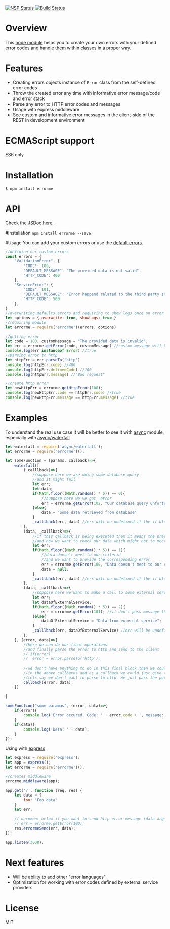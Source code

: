 [![NSP Status](https://nodesecurity.io/orgs/app/projects/34075a50-2c38-4a96-9b08-c70210b2abec/badge)](https://nodesecurity.io/orgs/app/projects/34075a50-2c38-4a96-9b08-c70210b2abec)
[![Build Status](https://travis-ci.org/kmanaseryan/error-manager.svg?branch=master)](https://travis-ci.org/kmanaseryan/error-manager)
# Overview
This [node module](https://www.npmjs.com/package/errorme) helps you to  create your own errors with your defined error codes and handle them within classes in a proper way.
# Features
* Creating errors objects instance of `Error` class from the self-defined error codes
* Throw the created error any time with informative error message/code and error stack
* Parse any error to HTTP error codes and messages
* Usage with express middleware 
* See custom and informative error messages in the client-side of the REST in development environment

# ECMAScript support
ES6 only

# Installation
`$ npm install errorme`

# API
Check the JSDoc [here](https://kmanaseryan.github.io/).

#Installation
`npm install errorme --save`

#Usage
You can add your custom errors or use the [default errors](https://github.com/kmanaseryan/error-manager/blob/master/lib/constants/default.json).
```javascript
//defining our custom errors
const errors = {
	"ValidationError": {
		"CODE": 100,
		"DEFAULT_MESSAGE": "The provided data is not valid",
		"HTTP_CODE": 400
	},
	"ServiceError": {
		"CODE": 101,
		"DEFAULT_MESSAGE": "Error happend related to the third party service",
		"HTTP_CODE": 500
	},
}
//overwriting defaults errors and requiring to show logs once an error created
let options = { overwrite: true, showLogs: true }
//requiring module
let errorme = require('errorme')(errors, options)

//getting error
let code = 100, customMessage = "The provided data is invalid"; 
let err = errorme.getError(code, customMessage) //custom message will be visible if process.env.DEV=true
console.log(err instanceof Error) //true
//parsing error to http
let httpErr = err.parseTo('http')
console.log(httpErr.code) //400
console.log(httpErr.definedCode) //100
console.log(httpErr.message) //"Bad request"

//create http error
let newHttpErr = errorme.getHttpError(100);
console.log(newHttpErr.code == httpErr.code) //true
console.log(newHttpErr.message == httpErr.message) //true

```

# Examples
To understand the real use case it will be better to see it with [async](https://www.npmjs.com/package/async) module, especially with [async/waterfall](http://caolan.github.io/async/docs.html#waterfall)

```javascript
let waterfall = require('async/waterfall');
let errorme = require('errorme')();

let someFunction = (params, callback)=>{
	waterfall([
		(_calllback)=>{
			//suppose here we are doing some database query
			//and it might fail
			let err;
			let data;
			if(Math.floor((Math.random() * 5)) == 0){
				//suppose here we've got  error
				err = errorme.getError(102, "Our database query unfortunately failed")
			}else{
				data = "Some data retrieved from database"
			} 
			_calllback(err, data) //err will be undefined if the if block is not executed
		},
		(data, _calllback)=>{
			//if this callback is being executed then it means the previous is not failed
			//and now we want to check our data which might not to meet to our criteria 
			let err;
			if(Math.floor((Math.random() * 5)) == 1){
				//data doesn't meet to our criteria
				//and we want to provide the corresponding error
				err = errorme.getError(100, "Data doesn't meet to our criteria")
				data = null;
			} 
			_calllback(err, data) //err will be undefined if the if block is not executed
		},
		(data, _calllback)=>{
			//soppose here we want to make a call to some external service which also can be failed
			let err;
			let dataOfExternalService;
			if(Math.floor((Math.random() * 5)) == 2){
				err = errorme.getError(101); //if don't pass message then the error message will be the default error message
			}else{
				dataOfExternalService = "Data from external service";
			} 
			_calllback(err, dataOfExternalService) //err will be undefined if the if block is not executed
		},
	], (error, data)=>{
		//here we can do our final operations 
		//and finally parse the error to http and send to the client
		// if(error)
		// 	error = error.parseTo('http');
		
		//we don't have anything to do in this final block then we could parse the error into http
		//in the above callbacks and as a callback we could just give the top most callback
		//lets say we don't want to parse to http. We just pass the pure error to the callback
		callback(error, data);		
	})
	
}

someFunction("some paramas", (error, data)=>{
	if(error){
		console.log('Error occured. Code: ' + error.code + ', message: ' + error.message);
	}
	if(data){
		console.log('Data: ' + data);
	}
});
```  
Using with [express](https://www.npmjs.com/package/express)

```javascript
let express = require('express');
let app = express();
let errorme = require('errorme')();

//creates middleware
errorme.middleware(app);
 
app.get('/', function (req, res) {
	let data = {
		foo: "Foo data"
	}
	let err;
	
	// uncoment below if you want to send http error message (data argument will be ignored)
	// err = errorme.getError(100);
	res.errormeSend(err, data);
});
 
app.listen(3000);
```

# Next features
* Will be ability to add other "error languages"
* Optimization for working with error codes defined by external service providers
    
# License
MIT        






















